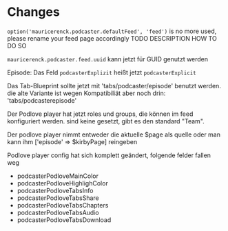 # Changes

`option('mauricerenck.podcaster.defaultFeed', 'feed')` is no more used, please rename your feed page accordingly TODO DESCRIPTION HOW TO DO SO

`mauricerenck.podcaster.feed.uuid` kann jetzt für GUID genutzt werden

Episode:
Das Feld `podcasterExplizit` heißt jetzt `podcasterExplicit`

Das Tab-Blueprint sollte jetzt mit 'tabs/podcaster/episode' benutzt werden. die alte Variante ist wegen Kompatibiliät aber noch drin: 'tabs/podcasterepisode'

Der Podlove player hat jetzt roles und groups, die können im feed konfiguriert werden. sind keine gesetzt, gibt es den standard "Team".

Der podlove player nimmt entweder die aktuelle $page als quelle oder man kann ihm ['episode' => $kirbyPage] reingeben

Podlove player config hat sich komplett geändert, folgende felder fallen weg
-   podcasterPodloveMainColor
-   podcasterPodloveHighlighColor
-   podcasterPodloveTabsInfo
-   podcasterPodloveTabsShare
-   podcasterPodloveTabsChapters
-   podcasterPodloveTabsAudio
-   podcasterPodloveTabsDownload